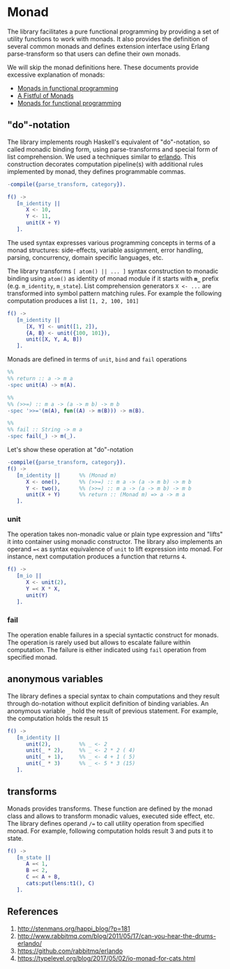 # Monad

The library facilitates a pure functional programming by providing a set of utility functions to work with monads. It also provides the definition of several common monads and defines extension interface using Erlang parse-transform so that users can define their own monads. 

We will skip the monad definitions here. These documents provide excessive explanation of monads:

* [Monads in functional programming](https://en.wikipedia.org/wiki/Monad_(functional_programming))
* [A Fistful of Monads](http://learnyouahaskell.com/a-fistful-of-monads) 
* [Monads for functional programming](http://homepages.inf.ed.ac.uk/wadler/papers/marktoberdorf/baastad.pdf)


## "do"-notation

The library implements rough Haskell's equivalent of "do"-notation, so called monadic binding form, using parse-transforms and special form of list comprehension. We used a techniques similar to [erlando](https://github.com/rabbitmq/erlando). This construction decorates computation pipeline(s) with additional rules implemented by monad, they defines programmable commas. 

```erlang
-compile({parse_transform, category}).

f() ->
   [m_identity ||
      X <- 10,
      Y <- 11,
      unit(X + Y)
   ].
```

The used syntax expresses various programming concepts in terms of a monad structures: side-effects, variable assignment, error handling, parsing, concurrency, domain specific languages, etc. 

The library transforms `[ atom() || ... ]` syntax construction to monadic binding using `atom()` as identity of monad module if it starts with **`m_`** prefix (e.g. `m_identity`, `m_state`). List comprehension generators `X <- ...` are transformed into symbol pattern matching rules. For example the following computation produces a list `[1, 2, 100, 101]`

```erlang
f() ->
   [m_identity ||
      [X, Y] <- unit([1, 2]),
      {A, B} <- unit({100, 101}),
      unit([X, Y, A, B])
   ].
```  

Monads are defined in terms of `unit`, `bind` and `fail` operations

```erlang
%% 
%% return :: a -> m a
-spec unit(A) -> m(A).

%%
%% (>>=) :: m a -> (a -> m b) -> m b
-spec '>>='(m(A), fun((A) -> m(B))) -> m(B).

%%
%% fail :: String -> m a
-spec fail(_) -> m(_).
```

Let's show these operation at "do"-notation 

```erlang
-compile({parse_transform, category}).
f() ->
   [m_identity ||      %% (Monad m)
      X <- one(),      %% (>>=) :: m a -> (a -> m b) -> m b
      Y <- two(),      %% (>>=) :: m a -> (a -> m b) -> m b
      unit(X + Y)      %% return :: (Monad m) => a -> m a
   ].
```


### unit

The operation takes non-monadic value or plain type expression and "lifts" it into container using monadic constructor. The library also implements an operand `=<` as syntax equivalence of `unit` to lift expression into monad. For instance, next computation produces a function that returns `4`. 

```erlang
f() ->
   [m_io ||
      X <- unit(2),
      Y =< X * X,
      unit(Y)
   ].
```


### fail

The operation enable failures in a special syntactic construct for monads. The operation is rarely used but allows to escalate failure within computation. The failure is either indicated using `fail` operation from specified monad.


## anonymous variables

The library defines a special syntax to chain computations and they result through do-notation without explicit definition of binding variables. An anonymous variable `_` hold the result of previous statement. For example, the computation holds the result `15` 

```erlang
f() ->
   [m_identity ||
      unit(2),         %% _ <- 2 
      unit(_ * 2),     %% _ <- 2 * 2 ( 4)
      unit(_ + 1),     %% _ <- 4 + 1 ( 5)
      unit(_ * 3)      %% _ <- 5 * 3 (15)
   ].
```


## transforms

Monads provides transforms. These function are defined by the monad class and allows to transform monadic values, executed side effect, etc. The library defines operand `/=` to call utility operation from specified monad. For example, following computation holds result 3 and puts it to state. 

```erlang
f() ->
   [m_state || 
      A =< 1,
      B =< 2,
      C =< A + B,
      cats:put(lens:t1(), C)
   ].
```

## References

1. http://stenmans.org/happi_blog/?p=181
2. http://www.rabbitmq.com/blog/2011/05/17/can-you-hear-the-drums-erlando/
3. https://github.com/rabbitmq/erlando
4. https://typelevel.org/blog/2017/05/02/io-monad-for-cats.html
